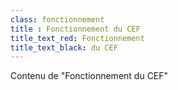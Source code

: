 ```yaml
---
class: fonctionnement
title : Fonctionnement du CEF
title_text_red: Fonctionnement
title_text_black: du CEF
---
```


Contenu de "Fonctionnement du CEF"